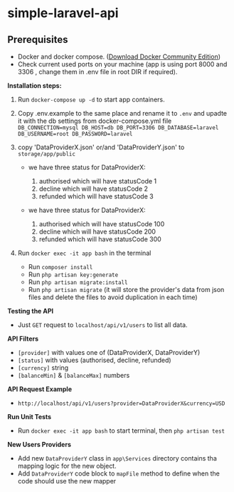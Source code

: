 # simple-laravel-api


## Prerequisites

- Docker and docker compose. ([Download Docker Community Edition](https://hub.docker.com/search/?type=edition&offering=community))
- Check current used ports on your machine (app is using port 8000 and 3306 , change them in .env file in root DIR if required).


**Installation steps:** 
1. Run `docker-compose up -d` to start app containers.
2. Copy .env.example to the same place and rename it to `.env` and upadte it with the db settings from docker-compose.yml file
    `
    DB_CONNECTION=mysql
    DB_HOST=db
    DB_PORT=3306
    DB_DATABASE=laravel
    DB_USERNAME=root
    DB_PASSWORD=laravel`
3. copy 'DataProviderX.json' or/and 'DataProviderY.json' to `storage/app/public` 
    - we have three status for DataProviderX:
        1. authorised which will have statusCode 1
        2. decline which will have statusCode 2
        3. refunded which will have statusCode 3

    - we have three status for DataProviderX:
        1. authorised which will have statusCode 100
        2. decline which will have statusCode 200
        3. refunded which will have statusCode 300

4. Run `docker exec -it app bash` in the terminal
    - Run `composer install`
    - Run `php artisan key:generate`
    - Run `php artisan migrate:install`
    - Run `php artisan migrate` (it will store the provider's data from json files and delete the files to avoid duplication in each time)

**Testing the API** 
- Just `GET` request to `localhost/api/v1/users` to list all data.

**API Filters** 
- `[provider]` with values one of (DataProviderX, DataProviderY)
- `[status]` with values (authorised, decline, refunded)
- `[currency]` string
- `[balanceMin]` & `[balanceMax]` numbers

**API Request Example** 
- `http://localhost/api/v1/users?provider=DataProviderX&currency=USD`

**Run Unit Tests** 
- Run `docker exec -it app bash` to start terminal, then `php artisan test`

**New Users Providers** 
- Add new `DataProviderY` class in `app\Services` directory contains tha mapping logic for the new object.
- Add `DataProviderY` code block to `mapFile` method to define when the code should use the new mapper 
